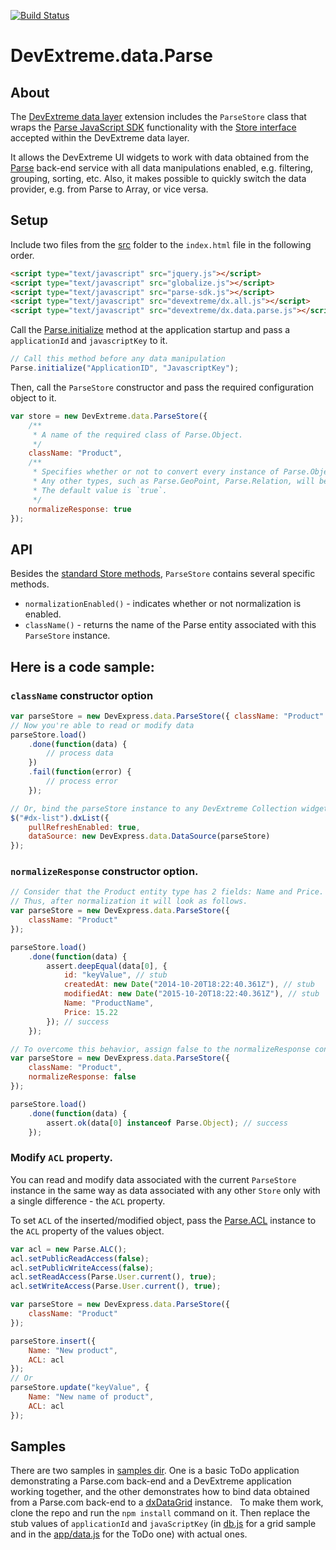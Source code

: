 [![Build Status](https://img.shields.io/shippable/560bf3e81895ca447419135b.svg)](https://app.shippable.com/projects/560bf3e81895ca447419135b)

# DevExtreme.data.Parse

## About
The [DevExtreme data layer](http://js.devexpress.com/Documentation/Guide/#Data_Layer) extension includes the `ParseStore` class that wraps the [Parse JavaScript SDK](https://parse.com/docs/js/guide) functionality with the [Store interface](http://js.devexpress.com/Documentation/Guide/Data_Layer/Data_Layer/#Data_Layer_Data_Layer_Creating_DataSource_What_Are_Stores) accepted within the DevExtreme data layer.

It allows the DevExtreme UI widgets to work with data obtained from the [Parse](https://parse.com/) back-end service with all data manipulations enabled, e.g. filtering, grouping, sorting, etc.
Also, it makes possible to quickly switch the data provider, e.g. from Parse to Array, or vice versa.

## Setup
Include two files from the [src](https://github.com/DevExpress/DevExtreme-Data-Parse/tree/v15.2/src) folder to the `index.html` file in the following order.
```html
<script type="text/javascript" src="jquery.js"></script>
<script type="text/javascript" src="globalize.js"></script>
<script type="text/javascript" src="parse-sdk.js"></script>
<script type="text/javascript" src="devextreme/dx.all.js"></script>
<script type="text/javascript" src="devextreme/dx.data.parse.js"></script>
```

Call the [Parse.initialize](https://parse.com/docs/js/api/classes/Parse.html#methods_initialize) method at the application startup and pass a `applicationId` and `javascriptKey` to it.
```javascript
// Call this method before any data manipulation
Parse.initialize("ApplicationID", "JavascriptKey");
```

Then, call the `ParseStore` constructor and pass the required configuration object to it.
```javascript
var store = new DevExtreme.data.ParseStore({
    /**
     * A name of the required class of Parse.Object.
     */
    className: "Product",
    /**
     * Specifies whether or not to convert every instance of Parse.Object in response to object literal representation.
     * Any other types, such as Parse.GeoPoint, Parse.Relation, will be represented as is.
     * The default value is `true`.
     */
    normalizeResponse: true
});
```

## API

Besides the [standard Store methods](http://js.devexpress.com/Documentation/Guide/Data_Layer/Data_Layer/#Data_Layer_Data_Layer_Creating_DataSource_What_Are_Stores), `ParseStore` contains several specific methods.
* `normalizationEnabled()` - indicates whether or not normalization is enabled.
* `className()` - returns the name of the Parse entity associated with this `ParseStore` instance.

## Here is a code sample:
### `className` constructor option
```javascript
var parseStore = new DevExpress.data.ParseStore({ className: "Product" });
// Now you're able to read or modify data
parseStore.load()
    .done(function(data) {
        // process data
    })
    .fail(function(error) {
        // process error
    });

// Or, bind the parseStore instance to any DevExtreme Collection widget instance:
$("#dx-list").dxList({
    pullRefreshEnabled: true,
    dataSource: new DevExpress.data.DataSource(parseStore)
});
```
### `normalizeResponse` constructor option.
```javascript
// Consider that the Product entity type has 2 fields: Name and Price.
// Thus, after normalization it will look as follows.
var parseStore = new DevExpress.data.ParseStore({
    className: "Product"
});

parseStore.load()
    .done(function(data) {
        assert.deepEqual(data[0], {
            id: "keyValue", // stub
            createdAt: new Date("2014-10-20T18:22:40.361Z"), // stub
            modifiedAt: new Date("2015-10-20T18:22:40.361Z"), // stub
            Name: "ProductName",
            Price: 15.22
        }); // success
    });

// To overcome this behavior, assign false to the normalizeResponse constructor option.
var parseStore = new DevExpress.data.ParseStore({
    className: "Product",
    normalizeResponse: false
});

parseStore.load()
    .done(function(data) {
        assert.ok(data[0] instanceof Parse.Object); // success
    });
```
### Modify `ACL` property.
You can read and modify data associated with the current `ParseStore` instance in the same way as data associated with any other `Store` only with a single difference - the `ACL` property.

To set `ACL` of the inserted/modified object, pass the [Parse.ACL](https://parse.com/docs/js/api/classes/Parse.ACL.html) instance to the `ACL` property of the values object.
```javascript
var acl = new Parse.ALC();
acl.setPublicReadAccess(false);
acl.setPublicWriteAccess(false);
acl.setReadAccess(Parse.User.current(), true);
acl.setWriteAccess(Parse.User.current(), true);

var parseStore = new DevExpress.data.ParseStore({
    className: "Product"
});

parseStore.insert({
    Name: "New product",
    ACL: acl
});
// Or
parseStore.update("keyValue", {
    Name: "New name of product",
    ACL: acl
});
```

## Samples
There are two samples in [samples dir](https://github.com/DevExpress/DevExtreme-Data-Parse/tree/v15.2/samples).
One is a basic ToDo application demonstrating a Parse.com back-end and a DevExtreme application working together, and the other demonstrates how to bind data obtained from a Parse.com back-end to a [dxDataGrid](http://js.devexpress.com/Documentation/ApiReference/UI_Widgets/dxDataGrid/) instance.
   
To make them work, clone the repo and run the `npm install` command on it.
Then replace the stub values of `applicationId` and `javaScriptKey` (in [db.js](https://github.com/DevExpress/DevExtreme-Data-Parse/tree/v15.2/samples/grid/db.js) for a grid sample and in the [app/data.js](https://github.com/DevExpress/DevExtreme-Data-Parse/tree/v15.2/samples/todo/app/data.js) for the ToDo one) with actual ones.